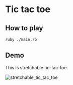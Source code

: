 # Tic tac toe

## How to play

```sh
ruby ./main.rb
```

## Demo

This is stretchable tic-tac-toe.

![stretchable_tic_tac_toe](https://github.com/kiki-ki/tokimeki_lesson/assets/49654997/f5848fdc-bb6f-4322-8b6b-6c075bb6310e)

